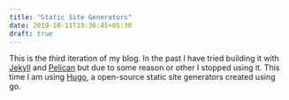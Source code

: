 ```yaml
---
title: "Static Site Generators"
date: 2019-10-11T19:36:45+05:30
draft: true
---
```


This is the third iteration of my blog. In the past I have tried building it with [Jekyll](https://jekyllrb.com/) and [Pelican](https://blog.getpelican.com/) but due to some reason or other I stopped using it. This time I am using [Hugo](https://gohugo.io/), a open-source static site generators created using go. 